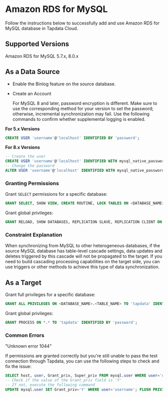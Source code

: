 # Amazon RDS for MySQL

Follow the instructions below to successfully add and use Amazon RDS for MySQL database in Tapdata Cloud.

## Supported Versions

Amazon RDS for MySQL 5.7.x, 8.0.x

## As a Data Source

* Enable the Binlog feature on the source database.

- Create an Account

  For MySQL 8 and later, password encryption is different. Make sure to use the corresponding method for your version to set the password; otherwise, incremental synchronization may fail. Use the following commands to confirm whether supplemental logging is enabled.

**For 5.x Versions**

```sql
CREATE USER 'username'@'localhost' IDENTIFIED BY 'password';
```

**For 8.x Versions**

```sql
-- Create the user
CREATE USER 'username'@'localhost' IDENTIFIED WITH mysql_native_password BY 'password';
-- Change the password
ALTER USER 'username'@'localhost' IDENTIFIED WITH mysql_native_password BY 'password';
```

### Granting Permissions

Grant `SELECT` permissions for a specific database:

```sql
GRANT SELECT, SHOW VIEW, CREATE ROUTINE, LOCK TABLES ON <DATABASE_NAME>.<TABLE_NAME> TO 'tapdata' IDENTIFIED BY 'password';
```

Grant global privileges:

```sql
GRANT RELOAD, SHOW DATABASES, REPLICATION SLAVE, REPLICATION CLIENT ON *.* TO 'tapdata' IDENTIFIED BY 'password';
```

### Constraint Explanation

When synchronizing from MySQL to other heterogeneous databases, if the source MySQL database has table-level cascade settings, data updates and deletes triggered by this cascade will not be propagated to the target. If you need to build cascading processing capabilities on the target side, you can use triggers or other methods to achieve this type of data synchronization.

## As a Target

Grant full privileges for a specific database:

```sql
GRANT ALL PRIVILEGES ON <DATABASE_NAME>.<TABLE_NAME> TO 'tapdata' IDENTIFIED BY 'password';
```

Grant global privileges:

```sql
GRANT PROCESS ON *.* TO 'tapdata' IDENTIFIED BY 'password';
```

### Common Errors

"Unknown error 1044"

If permissions are granted correctly but you're still unable to pass the test connection through Tapdata, you can use the following steps to check and fix the issue:

```sql
SELECT host, user, Grant_priv, Super_priv FROM mysql.user WHERE user='username'; 
-- Check if the value of the Grant_priv field is 'Y' 
-- If not, execute the following command 
UPDATE mysql.user SET Grant_priv='Y' WHERE user='username'; FLUSH PRIVILEGES;
```

